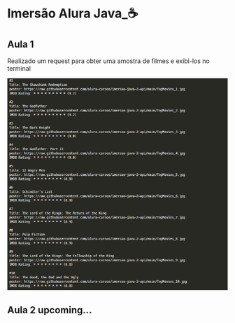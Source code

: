 # Imersão Alura Java_☕
## Aula 1
Realizado um request para obter uma amostra de filmes e exibi-los no terminal

<img src="./assets/images/console-output.png" />

## Aula 2 upcoming...
